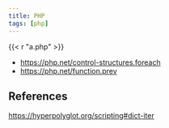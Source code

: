 ```yaml
---
title: PHP
tags: [php]
---
```


{{< r "a.php" >}}

- <https://php.net/control-structures.foreach>
- <https://php.net/function.prev>

## References

<https://hyperpolyglot.org/scripting#dict-iter>
